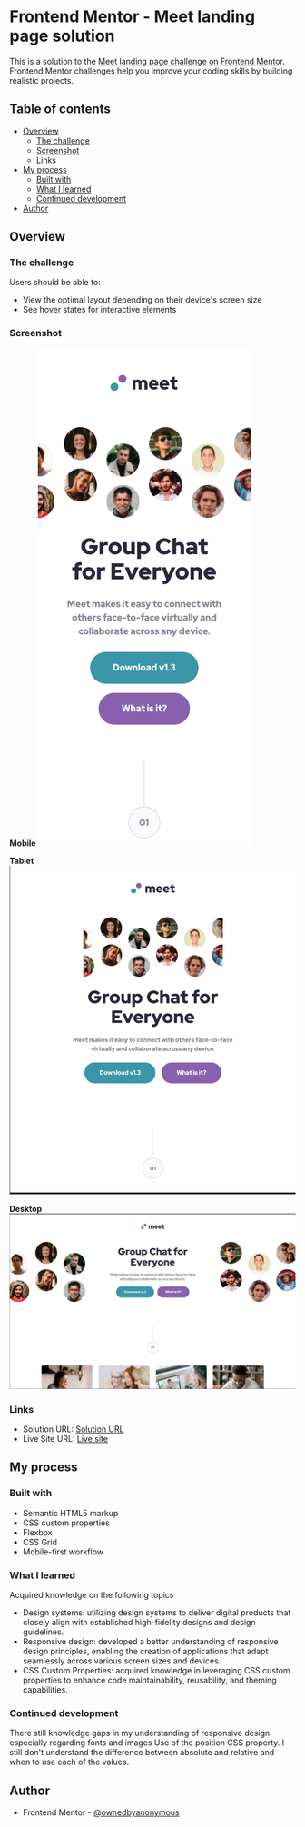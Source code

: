 # Frontend Mentor - Meet landing page solution

This is a solution to the [Meet landing page challenge on Frontend Mentor](https://www.frontendmentor.io/challenges/meet-landing-page-rbTDS6OUR). Frontend Mentor challenges help you improve your coding skills by building realistic projects. 

## Table of contents

- [Overview](#overview)
  - [The challenge](#the-challenge)
  - [Screenshot](#screenshot)
  - [Links](#links)
- [My process](#my-process)
  - [Built with](#built-with)
  - [What I learned](#what-i-learned)
  - [Continued development](#continued-development)
- [Author](#author)


## Overview

### The challenge

Users should be able to:

- View the optimal layout depending on their device's screen size
- See hover states for interactive elements

### Screenshot
**Mobile**
![](./starter-code/assets/mobile/mobile.png)

**Tablet**
![](./starter-code/assets/tablet/tablet.png)

**Desktop**
![](./starter-code/assets/desktop/desktop.png)


### Links

- Solution URL: [Solution URL](https://github.com/ownedbyanonymous/meet-landing-page)
- Live Site URL: [Live site](https://your-live-site-url.com)

## My process

### Built with

- Semantic HTML5 markup
- CSS custom properties
- Flexbox
- CSS Grid
- Mobile-first workflow


### What I learned
Acquired knowledge on the following topics
- Design systems: utilizing design systems to deliver digital products that closely align with established high-fidelity designs and design guidelines.
- Responsive design: developed a better understanding of responsive design principles, enabling the creation of applications that adapt seamlessly across various screen sizes and devices.
- CSS Custom Properties: acquired knowledge in leveraging CSS custom properties to enhance code maintainability, reusability, and theming capabilities.


### Continued development

There still knowledge gaps in my understanding of responsive design especially regarding fonts and images
Use of the position CSS property. I still don't understand the difference between absolute and relative and when to use each of the values.



## Author

- Frontend Mentor - [@ownedbyanonymous](https://www.frontendmentor.io/profile/ownedbyanonymous)



